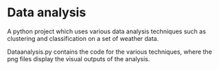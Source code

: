 # Data analysis
 A python project which uses various data analysis techniques such as clustering and classification on a set of weather data.

Dataanalysis.py contains the code for the various techniques, where the png files display the visual outputs of the analysis.
